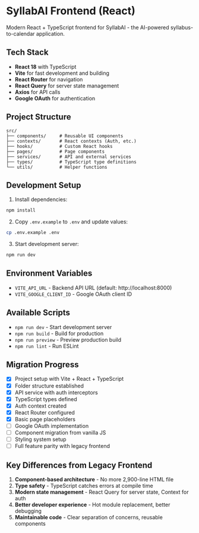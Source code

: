 # SyllabAI Frontend (React)

Modern React + TypeScript frontend for SyllabAI - the AI-powered syllabus-to-calendar application.

## Tech Stack

- **React 18** with TypeScript
- **Vite** for fast development and building
- **React Router** for navigation
- **React Query** for server state management
- **Axios** for API calls
- **Google OAuth** for authentication

## Project Structure

```
src/
├── components/     # Reusable UI components
├── contexts/       # React contexts (Auth, etc.)
├── hooks/          # Custom React hooks
├── pages/          # Page components
├── services/       # API and external services
├── types/          # TypeScript type definitions
└── utils/          # Helper functions
```

## Development Setup

1. Install dependencies:
```bash
npm install
```

2. Copy `.env.example` to `.env` and update values:
```bash
cp .env.example .env
```

3. Start development server:
```bash
npm run dev
```

## Environment Variables

- `VITE_API_URL` - Backend API URL (default: http://localhost:8000)
- `VITE_GOOGLE_CLIENT_ID` - Google OAuth client ID

## Available Scripts

- `npm run dev` - Start development server
- `npm run build` - Build for production
- `npm run preview` - Preview production build
- `npm run lint` - Run ESLint

## Migration Progress

- [x] Project setup with Vite + React + TypeScript
- [x] Folder structure established
- [x] API service with auth interceptors
- [x] TypeScript types defined
- [x] Auth context created
- [x] React Router configured
- [x] Basic page placeholders
- [ ] Google OAuth implementation
- [ ] Component migration from vanilla JS
- [ ] Styling system setup
- [ ] Full feature parity with legacy frontend

## Key Differences from Legacy Frontend

1. **Component-based architecture** - No more 2,900-line HTML file
2. **Type safety** - TypeScript catches errors at compile time
3. **Modern state management** - React Query for server state, Context for auth
4. **Better developer experience** - Hot module replacement, better debugging
5. **Maintainable code** - Clear separation of concerns, reusable components